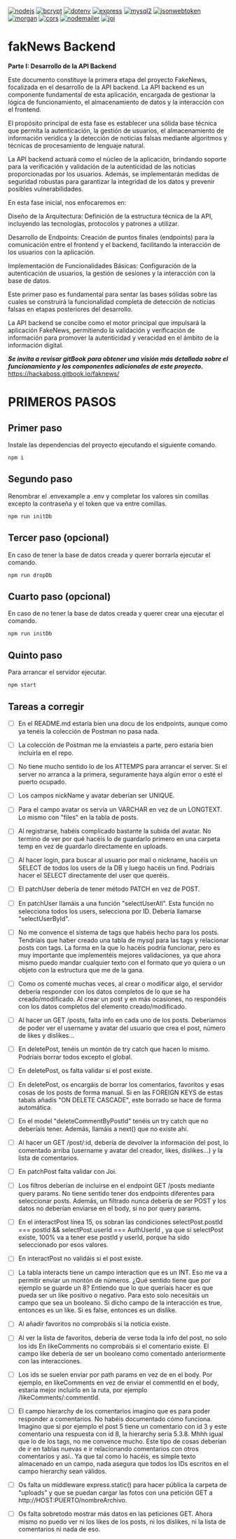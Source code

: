 [![nodejs](https://img.shields.io/badge/Node.js-V20.10.0-green)](https://nodejs.org/en)
[![bcrypt](https://img.shields.io/badge/bcrypt-V5.1.1-blue)](https://www.npmjs.com/package/bcrypt)
[![dotenv](https://img.shields.io/badge/dotenv-V16.3.1-red)](https://www.npmjs.com/package/dotenv)
[![express](https://img.shields.io/badge/express-V4.18.2-olive)](https://www.npmjs.com/package/express)
[![mysql2](https://img.shields.io/badge/mysql2-V3.6.5-aqua)](https://www.npmjs.com/package/mysql2)
[![jsonwebtoken](https://img.shields.io/badge/jsonwebtoken-V9.0.2-silver)](https://www.npmjs.com/package/jsonwebtoken)
[![morgan](https://img.shields.io/badge/mysql2-V1.10.0-aqua)](https://www.npmjs.com/package/morgan)
[![cors](https://img.shields.io/badge/jsonwebtoken-V2.8.5-olive)](https://www.npmjs.com/package/cors)
[![nodemailer](https://img.shields.io/badge/nodemailer-V6.9.7-red)](https://www.npmjs.com/package/nodemailer)
[![joi](https://img.shields.io/badge/joi-V17.11.0-aqua)](https://www.npmjs.com/package/joi)

# fakNews Backend

**Parte I: Desarrollo de la API Backend**

Este documento constituye la primera etapa del proyecto FakeNews, focalizada en el desarrollo de la API backend. La API backend es un componente fundamental de esta aplicación, encargada de gestionar la lógica de funcionamiento, el almacenamiento de datos y la interacción con el frontend.

El propósito principal de esta fase es establecer una sólida base técnica que permita la autenticación, la gestión de usuarios, el almacenamiento de información verídica y la detección de noticias falsas mediante algoritmos y técnicas de procesamiento de lenguaje natural.

La API backend actuará como el núcleo de la aplicación, brindando soporte para la verificación y validación de la autenticidad de las noticias proporcionadas por los usuarios. Además, se implementarán medidas de seguridad robustas para garantizar la integridad de los datos y prevenir posibles vulnerabilidades.

En esta fase inicial, nos enfocaremos en:

Diseño de la Arquitectura: Definición de la estructura técnica de la API, incluyendo las tecnologías, protocolos y patrones a utilizar.

Desarrollo de Endpoints: Creación de puntos finales (endpoints) para la comunicación entre el frontend y el backend, facilitando la interacción de los usuarios con la aplicación.

Implementación de Funcionalidades Básicas: Configuración de la autenticación de usuarios, la gestión de sesiones y la interacción con la base de datos.

Este primer paso es fundamental para sentar las bases sólidas sobre las cuales se construirá la funcionalidad completa de detección de noticias falsas en etapas posteriores del desarrollo.

La API backend se concibe como el motor principal que impulsará la aplicación FakeNews, permitiendo la validación y verificación de información para promover la autenticidad y veracidad en el ámbito de la información digital.

**_Se invita a revisar gitBook para obtener una visión más detallada sobre el funcionamiento y los componentes adicionales de este proyecto._**
https://hackaboss.gitbook.io/faknews/

# PRIMEROS PASOS

## Primer paso
Instale las dependencias del proyecto ejecutando el siguiente comando.
```
npm i
```

## Segundo paso
Renombrar el .envexample a .env y completar los valores sin comillas excepto la contraseña y el token que va entre comillas.
```
npm run initDb
```

## Tercer paso (opcional)
En caso de  tener la base de datos creada  y querer borrarla ejecutar el comando.
```
npm run dropDb
```

## Cuarto paso (opcional)
En caso de no tener la base de datos creada y querer crear una ejecutar el comando.
```
npm run initDb
```
## Quinto paso
Para arrancar el servidor ejecutar.
```
npm start
```
## Tareas a corregir

- [ ] En el README.md estaría bien una docu de los endpoints, aunque como ya tenéis la colección de Postman no pasa nada.

- [ ] La colección de Postman me la enviasteis a parte, pero estaría bien incluirla en el repo.

- [ ] No tiene mucho sentido lo de los ATTEMPS para arrancar el server. Si el server no arranca a la primera, seguramente haya algún error o esté el puerto ocupado.

- [ ] Los campos nickName y avatar deberían ser UNIQUE.

- [ ] Para el campo avatar os servía un VARCHAR en vez de un LONGTEXT. Lo mismo con "files" en la tabla de posts.
- [ ] Al registrarse, habéis complicado bastante la subida del avatar. No termino de ver por qué hacéis lo de guardarlo primero en una carpeta temp en vez de guardarlo directamente en uploads.

- [ ] Al hacer login, para buscar al usuario por mail o nickname, hacéis un SELECT de todos los users de la DB y luego hacéis un find. Podríais hacer el SELECT directamente del user que queréis.

- [ ] El patchUser debería de tener método PATCH en vez de POST.

- [ ] En patchUser llamáis a una función "selectUserAll". Esta función no selecciona todos los users, selecciona por ID. Debería llamarse "selectUserById".

- [ ] No me convence el sistema de tags que habéis hecho para los posts. Tendríais que haber creado una tabla de mysql para las tags y relacionar posts con tags. La forma en la que lo hacéis podría funcionar, pero es muy importante que implementéis mejores validaciones, ya que ahora mismo puedo mandar cualquier texto con el formato que yo quiera o un objeto con la estructura que me de la gana.

- [ ] Como os comenté muchas veces, al crear o modificar algo, el servidor debería responder con los datos completos de lo que se ha creado/modificado. Al crear un post y en más ocasiones, no respondéis con los datos completos del elemento creado/modificado.

- [ ] Al hacer un GET /posts, falta info en cada uno de los posts. Deberíamos de poder ver el username y avatar del usuario que crea el post, número de likes y dislikes...

- [ ] En deletePost, tenéis un montón de try catch que hacen lo mismo. Podríais borrar todos excepto el global.

- [ ] En deletePost, os falta validar si el post existe.

- [ ] En deletePost, os encargáis de borrar los comentarios, favoritos y esas cosas de los posts de forma manual. Si en las FOREIGN KEYS de estas tabals añadís "ON DELETE CASCADE", este borrado se hace de forma automática.

- [ ] En el model "deleteCommentByPostId" tenéis un try catch que no deberíais tener. Además, llamáis a next() que no existe ahí.

- [ ] Al hacer un GET /post/:id, debería de devolver la información del post, lo comentado arriba (username y avatar del creador, likes, dislikes...) y la lista de comentarios.

- [ ] En patchPost falta validar con Joi.

- [ ] Los filtros deberían de incluírse en el endpoint GET /posts mediante query params. No tiene sentido tener dos endpoints diferentes para seleccionar posts. Además, un filtrado nunca debería de ser POST y los datos no deberían enviarse en el body, si no por query params.

- [ ] En el interactPost línea 15, os sobran las condiciones selectPost.postId === postId && selectPost.userId === AuthUserId , ya que si selectPost existe, 100% va a tener ese postId y userId, porque ha sido seleccionado por esos valores.

- [ ] En interactPost no validáis si el post existe.

- [ ] La tabla interacts tiene un campo interaction que es un INT. Eso me va a permitir enviar un montón de números. ¿Qué sentido tiene que por ejemplo se guarde un 8? Entiendo que lo que queríais hacer es que pueda ser un like positivo o negativo. Para esto solo necesitáis un campo que sea un booleano. Si dicho campo de la interacción es true, entonces es un like. Si es false, entonces es un dislike.

- [ ] Al añadir favoritos no comprobáis si la noticia existe.

- [ ] Al ver la lista de favoritos, debería de verse toda la info del post, no solo los ids
En likeComments no comprobáis si el comentario existe. El campo like debería de ser un booleano como comentado anteriormente con las interacciones.

- [ ] Los ids se suelen enviar por path params en vez de en el body. Por ejemplo, en likeComments en vez de enviar el commentId en el body, estaría mejor incluirlo en la ruta, por ejemplo /likeComments/:commentId.

- [ ] El campo hierarchy de los comentarios imagino que es para poder responder a comentarios. No habéis documentado cómo funciona. Imagino que si por ejemplo el post 5 tiene un comentario con id 3 y este comentario una respuesta con id 8, la hierarchy sería 5.3.8. Mhhh igual que lo de los tags, no me convence mucho. Este tipo de cosas deberían de ir en tablas nuevas e ir relacionando comentarios con otros comentarios y así.. Ya que tal como lo hacéis, es simple texto almacenado en un campo, nada asegura que todos los IDs escritos en el campo hierarchy sean válidos.

- [ ] Os falta un middleware express.static() para hacer pública la carpeta de "uploads" y que se puedan cargar las fotos con una petición GET a http://HOST:PUERTO/nombreArchivo.

- [ ] Os falta sobretodo mostrar más datos en las peticiones GET. Ahora mismo no puedo ver ni los likes de los posts, ni los dislikes, ni la lista de comentarios ni nada de eso.